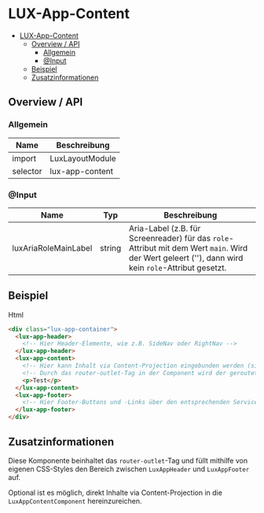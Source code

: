 # LUX-App-Content

- [LUX-App-Content](#lux-app-content)
  - [Overview / API](#overview--api)
    - [Allgemein](#allgemein)
    - [@Input](#input)
  - [Beispiel](#beispiel)
  - [Zusatzinformationen](#zusatzinformationen)

## Overview / API

### Allgemein

| Name     | Beschreibung    |
| -------- | --------------- |
| import   | LuxLayoutModule |
| selector | lux-app-content |

### @Input

| Name                 | Typ    | Beschreibung                                                                                                                                        |
| -------------------- | ------ | --------------------------------------------------------------------------------------------------------------------------------------------------- |
| luxAriaRoleMainLabel | string | Aria-Label (z.B. für Screenreader) für das `role`-Attribut mit dem Wert `main`. Wird der Wert geleert (''), dann wird kein `role`-Attribut gesetzt. |

## Beispiel

Html

```html
<div class="lux-app-container">
  <lux-app-header>
    <!-- Hier Header-Elemente, wie z.B. SideNav oder RightNav -->
  </lux-app-header>
  <lux-app-content>
    <!-- Hier kann Inhalt via Content-Projection eingebunden werden (siehe p-Tag) -->
    <!-- Durch das router-outlet-Tag in der Component wird der geroutete Inhalt ebenfalls hier gerendert -->
    <p>Test</p>
  </lux-app-content>
  <lux-app-footer>
    <!-- Hier Footer-Buttons und -Links über den entsprechenden Service erzeugen -->
  </lux-app-footer>
</div>
```

## Zusatzinformationen

Diese Komponente beinhaltet das `router-outlet`-Tag und füllt mithilfe von eigenen CSS-Styles den Bereich zwischen
`LuxAppHeader` und `LuxAppFooter` auf.

Optional ist es möglich, direkt Inhalte via Content-Projection in die `LuxAppContentComponent` hereinzureichen.
